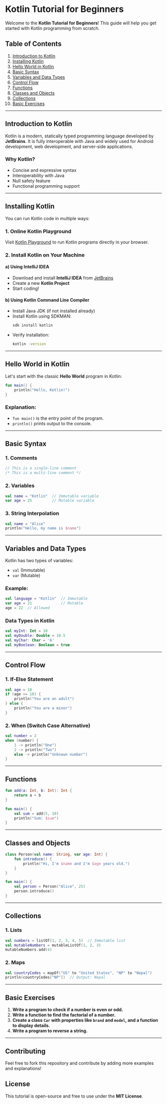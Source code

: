 # Kotlin Tutorial for Beginners

Welcome to the **Kotlin Tutorial for Beginners**! This guide will help you get started with Kotlin programming from scratch.

## Table of Contents
1. [Introduction to Kotlin](#introduction-to-kotlin)
2. [Installing Kotlin](#installing-kotlin)
3. [Hello World in Kotlin](#hello-world-in-kotlin)
4. [Basic Syntax](#basic-syntax)
5. [Variables and Data Types](#variables-and-data-types)
6. [Control Flow](#control-flow)
7. [Functions](#functions)
8. [Classes and Objects](#classes-and-objects)
9. [Collections](#collections)
10. [Basic Exercises](#basic-exercises)

---

## Introduction to Kotlin
Kotlin is a modern, statically typed programming language developed by **JetBrains**. It is fully interoperable with Java and widely used for Android development, web development, and server-side applications.

### Why Kotlin?
- Concise and expressive syntax
- Interoperability with Java
- Null safety feature
- Functional programming support

---

## Installing Kotlin
You can run Kotlin code in multiple ways:

### 1. Online Kotlin Playground
Visit [Kotlin Playground](https://play.kotlinlang.org/) to run Kotlin programs directly in your browser.

### 2. Install Kotlin on Your Machine
#### a) Using IntelliJ IDEA
- Download and install **IntelliJ IDEA** from [JetBrains](https://www.jetbrains.com/idea/)
- Create a new **Kotlin Project**
- Start coding!

#### b) Using Kotlin Command Line Compiler
- Install Java JDK (if not installed already)
- Install Kotlin using SDKMAN:
  ```sh
  sdk install kotlin
  ```
- Verify installation:
  ```sh
  kotlin -version
  ```

---

## Hello World in Kotlin
Let's start with the classic **Hello World** program in Kotlin:

```kotlin
fun main() {
    println("Hello, Kotlin!")
}
```

### Explanation:
- `fun main()` is the entry point of the program.
- `println()` prints output to the console.

---

## Basic Syntax
### 1. Comments
```kotlin
// This is a single-line comment
/* This is a multi-line comment */
```

### 2. Variables
```kotlin
val name = "Kotlin"  // Immutable variable
var age = 25         // Mutable variable
```

### 3. String Interpolation
```kotlin
val name = "Alice"
println("Hello, my name is $name")
```

---

## Variables and Data Types
Kotlin has two types of variables:
- `val` (Immutable)
- `var` (Mutable)

### Example:
```kotlin
val language = "Kotlin"  // Immutable
var age = 21             // Mutable
age = 22  // Allowed
```

### Data Types in Kotlin
```kotlin
val myInt: Int = 10
val myDouble: Double = 10.5
val myChar: Char = 'A'
val myBoolean: Boolean = true
```

---

## Control Flow
### 1. If-Else Statement
```kotlin
val age = 18
if (age >= 18) {
    println("You are an adult")
} else {
    println("You are a minor")
}
```

### 2. When (Switch Case Alternative)
```kotlin
val number = 2
when (number) {
    1 -> println("One")
    2 -> println("Two")
    else -> println("Unknown number")
}
```

---

## Functions
```kotlin
fun add(a: Int, b: Int): Int {
    return a + b
}

fun main() {
    val sum = add(5, 10)
    println("Sum: $sum")
}
```

---

## Classes and Objects
```kotlin
class Person(val name: String, var age: Int) {
    fun introduce() {
        println("Hi, I'm $name and I'm $age years old.")
    }
}

fun main() {
    val person = Person("Alice", 25)
    person.introduce()
}
```

---

## Collections
### 1. Lists
```kotlin
val numbers = listOf(1, 2, 3, 4, 5)  // Immutable list
val mutableNumbers = mutableListOf(1, 2, 3)
mutableNumbers.add(4)
```

### 2. Maps
```kotlin
val countryCodes = mapOf("US" to "United States", "NP" to "Nepal")
println(countryCodes["NP"])  // Output: Nepal
```

---

## Basic Exercises
1. **Write a program to check if a number is even or odd.**
2. **Write a function to find the factorial of a number.**
3. **Create a class `Car` with properties like `brand` and `model`, and a function to display details.**
4. **Write a program to reverse a string.**

---

## Contributing
Feel free to fork this repository and contribute by adding more examples and explanations!

## License
This tutorial is open-source and free to use under the **MIT License**.
